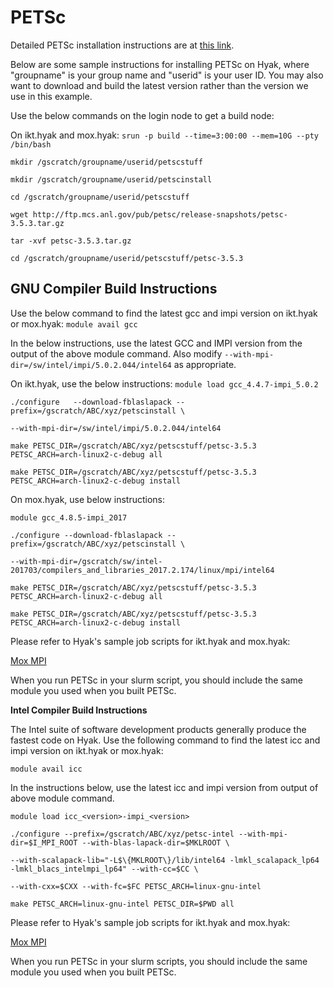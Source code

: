 # PETSc

Detailed PETSc installation instructions are at [this link](http://www.mcs.anl.gov/petsc/documentation/installation.html).

Below are some sample instructions for installing PETSc on Hyak, where "groupname" is your group name and "userid" is your user ID. You may also want to download and build the latest version rather than the version we use in this example.

Use the below commands on the login node to get a build node:

On ikt.hyak and mox.hyak:
```srun -p build --time=3:00:00 --mem=10G --pty /bin/bash```
 
```mkdir /gscratch/groupname/userid/petscstuff```

```mkdir /gscratch/groupname/userid/petscinstall```

```cd /gscratch/groupname/userid/petscstuff```

```wget http://ftp.mcs.anl.gov/pub/petsc/release-snapshots/petsc-3.5.3.tar.gz```

```tar -xvf petsc-3.5.3.tar.gz```

```cd /gscratch/groupname/userid/petscstuff/petsc-3.5.3```

## GNU Compiler Build Instructions

Use the below command to find the latest gcc and impi version on ikt.hyak or mox.hyak:
```module avail gcc```

In the below instructions, use the latest GCC and IMPI version from the output of the above module command. Also modify ```--with-mpi-dir=/sw/intel/impi/5.0.2.044/intel64``` as appropriate.

On ikt.hyak, use the below instructions:
```module load gcc_4.4.7-impi_5.0.2```
 
```./configure   --download-fblaslapack --prefix=/gscratch/ABC/xyz/petscinstall \```

```--with-mpi-dir=/sw/intel/impi/5.0.2.044/intel64```
 
```make PETSC_DIR=/gscratch/ABC/xyz/petscstuff/petsc-3.5.3 PETSC_ARCH=arch-linux2-c-debug all```
 
```make PETSC_DIR=/gscratch/ABC/xyz/petscstuff/petsc-3.5.3 PETSC_ARCH=arch-linux2-c-debug install```
 
On mox.hyak, use below instructions:

```module gcc_4.8.5-impi_2017```
 
```./configure --download-fblaslapack --prefix=/gscratch/ABC/xyz/petscinstall \``` 

```--with-mpi-dir=/gscratch/sw/intel-201703/compilers_and_libraries_2017.2.174/linux/mpi/intel64```
 
```make PETSC_DIR=/gscratch/ABC/xyz/petscstuff/petsc-3.5.3 PETSC_ARCH=arch-linux2-c-debug all```
 
```make PETSC_DIR=/gscratch/ABC/xyz/petscstuff/petsc-3.5.3 PETSC_ARCH=arch-linux2-c-debug install```
 
Please refer to Hyak's sample job scripts for ikt.hyak and mox.hyak:

[Mox MPI](mox_mpi.md)
 
When you run PETSc in your slurm script, you should include the same module you used when you built PETSc.
 
**Intel Compiler Build Instructions**

The Intel suite of software development products generally produce the fastest code on Hyak. Use the following command to find the latest icc and impi version on ikt.hyak or mox.hyak:

```module avail icc```

In the instructions below, use the latest icc and impi version from output of above module command.

```module load icc_<version>-impi_<version>```

```./configure --prefix=/gscratch/ABC/xyz/petsc-intel --with-mpi-dir=$I_MPI_ROOT --with-blas-lapack-dir=$MKLROOT \```

```--with-scalapack-lib="-L$\{MKLROOT\}/lib/intel64 -lmkl_scalapack_lp64 -lmkl_blacs_intelmpi_lp64" --with-cc=$CC \```

```--with-cxx=$CXX --with-fc=$FC PETSC_ARCH=linux-gnu-intel```

```make PETSC_ARCH=linux-gnu-intel PETSC_DIR=$PWD all```
 
Please refer to Hyak's sample job scripts for ikt.hyak and mox.hyak:

[Mox MPI](mox_mpi.md)
 
When you run PETSc in your slurm scripts, you should include the same module you used when you built PETSc.
